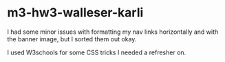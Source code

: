 # m3-hw3-walleser-karli

I had some minor issues with formatting my nav links horizontally and with the banner image, but I sorted them out okay. 

I used W3schools for some CSS tricks I needed a refresher on.